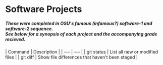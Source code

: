 <h1> Software Projects </h1>
<h5> These were completed in OSU's famous (infamous?) software-1 and software-2 sequence.<br>
  See below for a synopsis of each project and the accompanying grade recieved.
 </h5>
| Command | Description |
| --- | --- |
| git status | List all new or modified files |
| git diff | Show file differences that haven't been staged |
